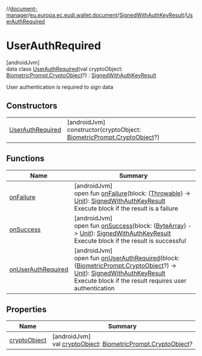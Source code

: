 //[document-manager](../../../../index.md)/[eu.europa.ec.eudi.wallet.document](../../index.md)/[SignedWithAuthKeyResult](../index.md)/[UserAuthRequired](index.md)

# UserAuthRequired

[androidJvm]\
data class [UserAuthRequired](index.md)(val cryptoObject: [BiometricPrompt.CryptoObject](https://developer.android.com/reference/kotlin/androidx/biometric/BiometricPrompt.CryptoObject.html)?) : [SignedWithAuthKeyResult](../index.md)

User authentication is required to sign data

## Constructors

| | |
|---|---|
| [UserAuthRequired](-user-auth-required.md) | [androidJvm]<br>constructor(cryptoObject: [BiometricPrompt.CryptoObject](https://developer.android.com/reference/kotlin/androidx/biometric/BiometricPrompt.CryptoObject.html)?) |

## Functions

| Name | Summary |
|---|---|
| [onFailure](../on-failure.md) | [androidJvm]<br>open fun [onFailure](../on-failure.md)(block: ([Throwable](https://kotlinlang.org/api/latest/jvm/stdlib/kotlin/-throwable/index.html)) -&gt; [Unit](https://kotlinlang.org/api/latest/jvm/stdlib/kotlin/-unit/index.html)): [SignedWithAuthKeyResult](../index.md)<br>Execute block if the result is a failure |
| [onSuccess](../on-success.md) | [androidJvm]<br>open fun [onSuccess](../on-success.md)(block: ([ByteArray](https://kotlinlang.org/api/latest/jvm/stdlib/kotlin/-byte-array/index.html)) -&gt; [Unit](https://kotlinlang.org/api/latest/jvm/stdlib/kotlin/-unit/index.html)): [SignedWithAuthKeyResult](../index.md)<br>Execute block if the result is successful |
| [onUserAuthRequired](../on-user-auth-required.md) | [androidJvm]<br>open fun [onUserAuthRequired](../on-user-auth-required.md)(block: ([BiometricPrompt.CryptoObject](https://developer.android.com/reference/kotlin/androidx/biometric/BiometricPrompt.CryptoObject.html)?) -&gt; [Unit](https://kotlinlang.org/api/latest/jvm/stdlib/kotlin/-unit/index.html)): [SignedWithAuthKeyResult](../index.md)<br>Execute block if the result requires user authentication |

## Properties

| Name | Summary |
|---|---|
| [cryptoObject](crypto-object.md) | [androidJvm]<br>val [cryptoObject](crypto-object.md): [BiometricPrompt.CryptoObject](https://developer.android.com/reference/kotlin/androidx/biometric/BiometricPrompt.CryptoObject.html)? |
